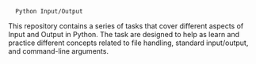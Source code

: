       Python Input/Output
This repository contains a series of tasks
that cover different aspects of Input and 
Output in Python. The task are designed to 
help as learn and practice different concepts
related to file handling, standard input/output,
and command-line arguments.
